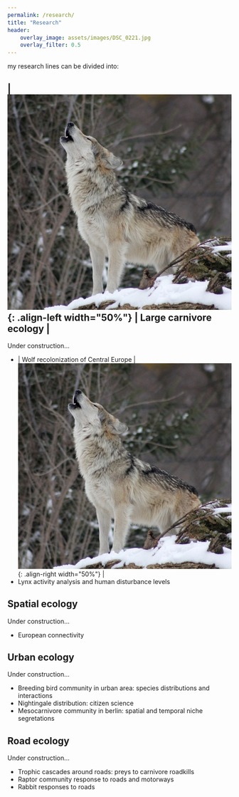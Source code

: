 ```yaml
---
permalink: /research/
title: "Research"
header:
    overlay_image: assets/images/DSC_0221.jpg
    overlay_filter: 0.5
---
```


my research lines can be divided into:


## | ![image-left](/assets/images/wolf-image.jpg){: .align-left width="50%"} | Large carnivore ecology |

Under construction...
* | Wolf recolonization of Central Europe | ![image-right](/assets/images/wolf-image.jpg){: .align-right width="50%"} |
* Lynx activity analysis and human disturbance levels

## Spatial ecology
Under construction...
* European connectivity

## Urban ecology
Under construction...
* Breeding bird community in urban area: species distributions and interactions
* Nightingale distribution: citizen science
* Mesocarnivore community in berlin: spatial and temporal niche segretations

## Road ecology
Under construction...
* Trophic cascades around roads: preys to carnivore roadkills
* Raptor community response to roads and motorways
* Rabbit responses to roads
